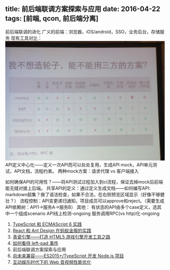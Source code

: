 title: 前后端联调方案探索与应用
date: 2016-04-22
tags: [前端, qcon, 前后端分离]
---

前后端联调的进化
广义的前端：浏览器，iOS/android，SSO，业务后台，存储服务
现有工具对比：
![qcon-联调](/images/2016-04-qcon-联调.jpg)
API定义中心化——定义一次API而可以处处复用，生成API mock，API单元测试，API文档，流程约束。
两种mock方案：请求代理 vs 客户端接入

如何确保API的可用性？——将API测试过程加入到ci流程，保证去掉mock后前端能无缝对接上后端。
共享API的定义：通过定义生成文档——如何编写API: markdown超集？做了语法检查，如果不合法，在右侧预览区域显示（好像不够健壮？）
流程控制：API变更递归通知，项目成员可以approve和reject。（需要生成API依赖树：API1→服务A→服务B）
其他：
有状态的API由多个case定义，选其中一个组成scenario
API线上检测-ongoing
服务调用RPC(vs http)化-ongoing

1. [TypeScript 和 ECMAScript 6 实践](http://qop.github.io/2016/04/22/2016/2016-04-22-1/)
2. [React 和 Ant Design 在蚂蚁金服的实践](http://qop.github.io/2016/04/22/2016/2016-04-22-2/)
3. [青瓷引擎——打造 HTML5 游戏引擎开发工具之路](http://qop.github.io/2016/04/22/2016/2016-04-22-3/)
4. [如何看待 left-pad 事件](http://qop.github.io/2016/04/22/2016/2016-04-22-4/)
5. 前后端联调方案探索与应用
6. [向未来兼容——ES2015+/TypeScript 开发 Node.js 项目](http://qop.github.io/2016/04/22/2016/2016-04-22-6/)
7. [互动娱乐时代下的 Web 音视频性能优化](http://qop.github.io/2016/04/22/2016/2016-04-22-7/)